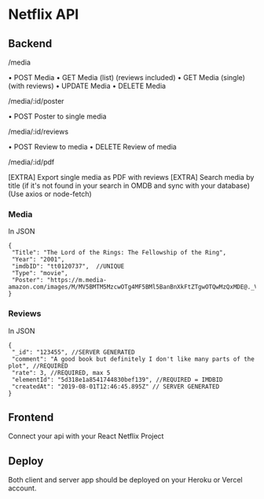 # Netflix API

## Backend 

/media

• POST Media
• GET Media (list) (reviews included)
• GET Media (single) (with reviews)
• UPDATE Media
• DELETE Media


/media/:id/poster

• POST Poster to single media


/media/:id/reviews
 
• POST Review to media
• DELETE Review of media


/media/:id/pdf

[EXTRA] Export single media as PDF with reviews
[EXTRA] Search media by title (if it's not found in your search in OMDB and sync with your database)
(Use axios or node-fetch)

### Media
In JSON

    {
     "Title": "The Lord of the Rings: The Fellowship of the Ring",
     "Year": "2001",
     "imdbID": "tt0120737",  //UNIQUE
     "Type": "movie",
     "Poster": "https://m.media-amazon.com/images/M/MV5BMTM5MzcwOTg4MF5BMl5BanBnXkFtZTgwOTQwMzQxMDE@._V1_SX300.jpg"
    }
   
   
### Reviews
In JSON

    {
     "_id": "123455", //SERVER GENERATED
     "comment": "A good book but definitely I don't like many parts of the plot", //REQUIRED
     "rate": 3, //REQUIRED, max 5
     "elementId": "5d318e1a8541744830bef139", //REQUIRED = IMDBID
     "createdAt": "2019-08-01T12:46:45.895Z" // SERVER GENERATED
    }
    
    
## Frontend
Connect your api with your React Netflix Project

## Deploy
Both client and server app should be deployed on your Heroku or Vercel account.
